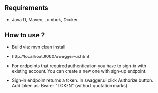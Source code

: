 ## Requirements

- Java 11, Maven, Lombok, Docker

## How to use ?

- Build via:  mvn clean install

- http://localhost:8080/swagger-ui.html 



- For endpoints that required authentication you have to sign-in with existing account.
  You can create a new one with sign-up endpoint.
  

- Sign-in endpoint returns a token. In swagger.ui click Authorize button. 
  Add token as:  Bearer "TOKEN"  (without quotation marks) 
